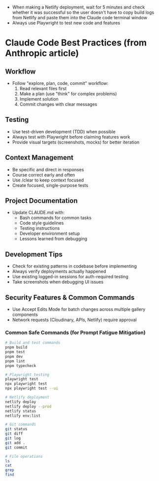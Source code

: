- When making a Netlify deployment, wait for 5 minutes and check whether it was successful so the user doesn't have to copy build logs from Netlify and paste them into the Claude code terminal window
- Always use Playwright to test new code and features

# Claude Code Best Practices (from Anthropic article)

## Workflow
- Follow "explore, plan, code, commit" workflow:
  1. Read relevant files first
  2. Make a plan (use "think" for complex problems)
  3. Implement solution
  4. Commit changes with clear messages

## Testing
- Use test-driven development (TDD) when possible
- Always test with Playwright before claiming features work
- Provide visual targets (screenshots, mocks) for better iteration

## Context Management
- Be specific and direct in responses
- Course correct early and often
- Use /clear to keep context focused
- Create focused, single-purpose tests

## Project Documentation
- Update CLAUDE.md with:
  - Bash commands for common tasks
  - Code style guidelines
  - Testing instructions
  - Developer environment setup
  - Lessons learned from debugging

## Development Tips
- Check for existing patterns in codebase before implementing
- Always verify deployments actually happened
- Use existing logged-in sessions for auth-required testing
- Take screenshots when debugging UI issues

## Security Features & Common Commands
- Use Accept Edits Mode for batch changes across multiple gallery components
- Network requests (Cloudinary, APIs, Netlify) require approval

### Common Safe Commands (for Prompt Fatigue Mitigation)
```bash
# Build and test commands
pnpm build
pnpm test
pnpm dev
pnpm lint
pnpm typecheck

# Playwright testing
playwright test
npx playwright test
npx playwright test --ui

# Netlify deployment
netlify deploy
netlify deploy --prod
netlify status
netlify env:list

# Git commands
git status
git diff
git log
git add .
git commit

# File operations
ls
cat
grep
find
```
